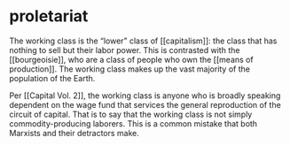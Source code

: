 # proletariat

The working class is the &ldquo;lower&rdquo; class of [[capitalism]]: the class that has nothing to sell but their labor power. This is contrasted with the [[bourgeoisie]], who are a class of people who own the [[means of production]]. The working class makes up the vast majority of the population of the Earth.

Per [[Capital Vol. 2]], the working class is anyone who is broadly speaking dependent on the wage fund that services the general reproduction of the circuit of capital. That is to say that the working class is not simply commodity-producing laborers. This is a common mistake that both Marxists and their detractors make.

